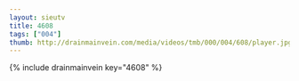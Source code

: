 ```yaml
--- 
layout: sieutv
title: 4608
tags: ["004"]
thumb: http://drainmainvein.com/media/videos/tmb/000/004/608/player.jpg
---
```

{% include drainmainvein key="4608" %} 
